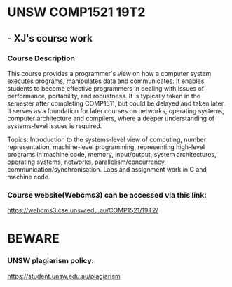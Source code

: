 # UNSW COMP1521 19T2
## - XJ's course work

### Course Description
This course provides a programmer's view on how a computer system executes programs, manipulates data and communicates. It enables students to become effective programmers in dealing with issues of performance, portability, and robustness. It is typically taken in the semester after completing COMP1511, but could be delayed and taken later. It serves as a foundation for later courses on networks, operating systems, computer architecture and compilers, where a deeper understanding of systems-level issues is required.

Topics:
Introduction to the systems-level view of computing, number representation, machine-level programming, representing high-level programs in machine code, memory, input/output, system architectures, operating systems, networks, parallelism/concurrency, communication/synchronisation. Labs and assignment work in C and machine code.

### Course website(Webcms3) can be accessed via this link:
https://webcms3.cse.unsw.edu.au/COMP1521/19T2/

# BEWARE
### UNSW plagiarism policy:
https://student.unsw.edu.au/plagiarism
